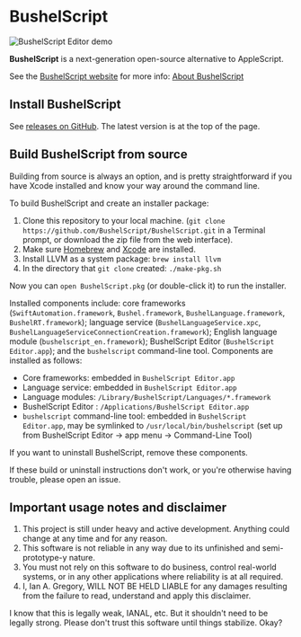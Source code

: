 # BushelScript

![BushelScript Editor demo](Images/editor-demo.gif)

**BushelScript** is a next-generation open-source alternative to AppleScript.

See the [BushelScript website](https://bushelscript.github.io/) for more info: [About BushelScript](https://bushelscript.github.io/about/)

## Install BushelScript

See [releases on GitHub](https://github.com/BushelScript/BushelScript/releases). The latest version is at the top of the page.

## Build BushelScript from source

Building from source is always an option, and is pretty straightforward if you have Xcode installed and know your way around the command line.

To build BushelScript and create an installer package:

1. Clone this repository to your local machine. (`git clone https://github.com/BushelScript/BushelScript.git` in a Terminal prompt, or download the zip file from the web interface).
2. Make sure [Homebrew](https://brew.sh) and [Xcode](https://developer.apple.com/xcode) are installed. 
3. Install LLVM as a system package: `brew install llvm`
4. In the directory that `git clone` created: `./make-pkg.sh`

Now you can `open BushelScript.pkg` (or double-click it) to run the installer.

Installed components include: core frameworks (`SwiftAutomation.framework`, `Bushel.framework`, `BushelLanguage.framework`, `BushelRT.framework`); language service (`BushelLanguageService.xpc`, `BushelLanguageServiceConnectionCreation.framework`); English language module (`bushelscript_en.framework`); BushelScript Editor (`BushelScript Editor.app`); and the `bushelscript` command-line tool. Components are installed as follows:

* Core frameworks: embedded in `BushelScript Editor.app`
* Language service: embedded in `BushelScript Editor.app`
* Language modules: `/Library/BushelScript/Languages/*.framework`
* BushelScript Editor : `/Applications/BushelScript Editor.app`
* `bushelscript` command-line tool: embedded in `BushelScript Editor.app`, may be symlinked to `/usr/local/bin/bushelscript` (set up from BushelScript Editor → app menu → Command-Line Tool)

If you want to uninstall BushelScript, remove these components.

If these build or uninstall instructions don't work, or you're otherwise having trouble, please open an issue.

## Important usage notes and disclaimer

1. This project is still under heavy and active development. Anything could change at any time and for any reason.
2. This software is not reliable in any way due to its unfinished and semi-prototype-y nature.
3. You must not rely on this software to do business, control real-world systems, or in any other applications where reliability is at all required.
4. I, Ian A. Gregory, WILL NOT BE HELD LIABLE for any damages resulting from the failure to read, understand and apply this disclaimer.

I know that this is legally weak, IANAL, etc. But it shouldn't need to be legally strong. Please don't trust this software until things stabilize. Okay?
